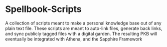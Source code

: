 # Spellbook-Scripts
A collection of scripts meant to make a personal knowledge base out of any plain text file. These scripts are meant to auto-link files, generate back links, and sync publicly tagged files with a digital garden. The resulting PKB will eventually be integrated with Athena, and the Sapphire Framework